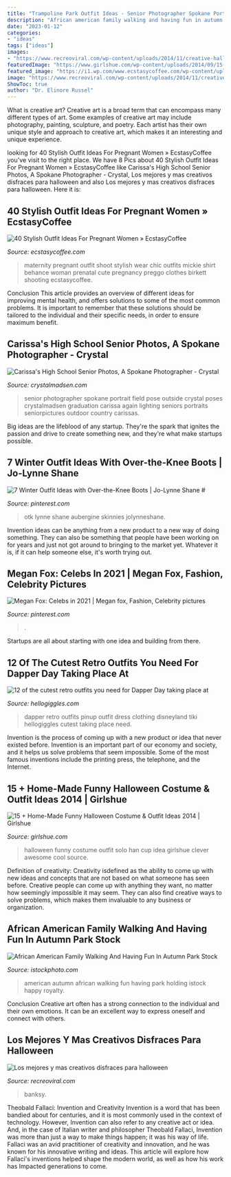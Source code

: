 ```yaml
---
title: "Trampoline Park Outfit Ideas - Senior Photographer Spokane Portrait Field Pose Outside Crystal Poses Crystalmadsen Graduation Carissa Again Lighting Seniors Portraits Seniorpictures Outdoor Country Carissas"
description: "African american family walking and having fun in autumn park stock"
date: "2023-01-12"
categories:
- "ideas"
tags: ["ideas"]
images:
- "https://www.recreoviral.com/wp-content/uploads/2014/11/creative-halloween-costumes-16__605.jpg"
featuredImage: "https://www.girlshue.com/wp-content/uploads/2014/09/15-Home-Made-Funny-Halloween-Costume-Outfit-Ideas-2014-2.jpg"
featured_image: "https://i1.wp.com/www.ecstasycoffee.com/wp-content/uploads/2016/11/Dark-Blue-Maternity-Shirt-with-Jeggings.jpg?resize=600%2C900"
image: "https://www.recreoviral.com/wp-content/uploads/2014/11/creative-halloween-costumes-16__605.jpg"
ShowToc: true
author: "Dr. Elinore Russel"
---
```



What is creative art?
Creative art is a broad term that can encompass many different types of art. Some examples of creative art may include photography, painting, sculpture, and poetry. Each artist has their own unique style and approach to creative art, which makes it an interesting and unique experience.

	

		
looking for 40 Stylish Outfit Ideas For Pregnant Women » EcstasyCoffee you've visit to the right place. We have 8 Pics about 40 Stylish Outfit Ideas For Pregnant Women » EcstasyCoffee like Carissa&#039;s High School Senior Photos, A Spokane Photographer - Crystal, Los mejores y mas creativos disfraces para halloween and also Los mejores y mas creativos disfraces para halloween. Here it is:
		
    
## 40 Stylish Outfit Ideas For Pregnant Women » EcstasyCoffee

<img loading=lazy src="https://i1.wp.com/www.ecstasycoffee.com/wp-content/uploads/2016/11/Dark-Blue-Maternity-Shirt-with-Jeggings.jpg?resize=600%2C900" onerror="this.onerror=null;this.src='https://tse2.mm.bing.net/th?id=OIP.ymLWWJPgrSjsywg5Qaya3QHaLH&amp;pid=15.1';" alt="40 Stylish Outfit Ideas For Pregnant Women » EcstasyCoffee">

_Source: ecstasycoffee.com_

>maternity pregnant outfit shoot stylish wear chic outfits mickie shirt behance woman prenatal cute pregnancy preggo clothes birkett shooting ecstasycoffee. 

	

Conclusion
This article provides an overview of different ideas for improving mental health, and offers solutions to some of the most common problems. It is important to remember that these solutions should be tailored to the individual and their specific needs, in order to ensure maximum benefit.

    
## Carissa&#039;s High School Senior Photos, A Spokane Photographer - Crystal

<img loading=lazy src="http://www.crystalmadsen.com/wp-content/uploads/2012/09/Girls-Senior-Photo-Ideas-Spokane_0071-682x1024.jpg" onerror="this.onerror=null;this.src='https://tse2.mm.bing.net/th?id=OIP.O9Tk3LwZ27xQ5GO4X5B_dAHaLH&amp;pid=15.1';" alt="Carissa&#039;s High School Senior Photos, A Spokane Photographer - Crystal">

_Source: crystalmadsen.com_

>senior photographer spokane portrait field pose outside crystal poses crystalmadsen graduation carissa again lighting seniors portraits seniorpictures outdoor country carissas. 

	

Big ideas are the lifeblood of any startup. They're the spark that ignites the passion and drive to create something new, and they're what make startups possible.

    
## 7 Winter Outfit Ideas With Over-the-Knee Boots | Jo-Lynne Shane #

<img loading=lazy src="https://i.pinimg.com/736x/6f/0f/e3/6f0fe32e928a73a3a84f95576b7cc7b4.jpg" onerror="this.onerror=null;this.src='https://tse3.mm.bing.net/th?id=OIP.zu5kOju4UlhGd1XBYcL5VQHaKX&amp;pid=15.1';" alt="7 Winter Outfit Ideas with Over-the-Knee Boots | Jo-Lynne Shane #">

_Source: pinterest.com_

>otk lynne shane aubergine skinnies jolynneshane. 

	

Invention ideas can be anything from a new product to a new way of doing something. They can also be something that people have been working on for years and just not got around to bringing to the market yet. Whatever it is, if it can help someone else, it's worth trying out.

    
## Megan Fox: Celebs In 2021 | Megan Fox, Fashion, Celebrity Pictures

<img loading=lazy src="https://i.pinimg.com/736x/a4/83/30/a48330cb0107b080920da4c4b4416332.jpg" onerror="this.onerror=null;this.src='https://tse1.mm.bing.net/th?id=OIP.HL3afgrgvRDb9QJ4aN2bzAHaLD&amp;pid=15.1';" alt="Megan Fox: Celebs in 2021 | Megan fox, Fashion, Celebrity pictures">

_Source: pinterest.com_

>. 

	

Startups are all about starting with one idea and building from there.

    
## 12 Of The Cutest Retro Outfits You Need For Dapper Day Taking Place At

<img loading=lazy src="https://images.hellogiggles.com/uploads/2017/04/17071717/web_5354crop.jpg" onerror="this.onerror=null;this.src='https://tse2.mm.bing.net/th?id=OIP.4ayCUviyDG90onpE6WKQqgHaLH&amp;pid=15.1';" alt="12 of the cutest retro outfits you need for Dapper Day taking place at">

_Source: hellogiggles.com_

>dapper retro outfits pinup outfit dress clothing disneyland tiki hellogiggles cutest taking place need. 

	

Invention is the process of coming up with a new product or idea that never existed before. Invention is an important part of our economy and society, and it helps us solve problems that seem impossible. Some of the most famous inventions include the printing press, the telephone, and the Internet.

    
## 15 + Home-Made Funny Halloween Costume &amp; Outfit Ideas 2014 | Girlshue

<img loading=lazy src="https://www.girlshue.com/wp-content/uploads/2014/09/15-Home-Made-Funny-Halloween-Costume-Outfit-Ideas-2014-2.jpg" onerror="this.onerror=null;this.src='https://tse1.mm.bing.net/th?id=OIP.QN5Q3RHO9ScyT7XGHFOdywHaKU&amp;pid=15.1';" alt="15 + Home-Made Funny Halloween Costume &amp; Outfit Ideas 2014 | Girlshue">

_Source: girlshue.com_

>halloween funny costume outfit solo han cup idea girlshue clever awesome cool source. 

	

Definition of creativity:
Creativity isdefined as the ability to come up with new ideas and concepts that are not based on what someone has seen before. Creative people can come up with anything they want, no matter how seemingly impossible it may seem. They can also find creative ways to solve problems, which makes them invaluable to any business or organization.

    
## African American Family Walking And Having Fun In Autumn Park Stock

<img loading=lazy src="https://media.istockphoto.com/photos/african-american-family-walking-and-having-fun-in-autumn-park-picture-id516136136" onerror="this.onerror=null;this.src='https://tse2.mm.bing.net/th?id=OIP.KGIemm0Kbwl5CgY0gW7cyQHaE7&amp;pid=15.1';" alt="African American Family Walking And Having Fun In Autumn Park Stock">

_Source: istockphoto.com_

>american autumn african walking fun having park holding istock happy royalty. 

	

Conclusion
Creative art often has a strong connection to the individual and their own emotions. It can be an excellent way to express oneself and connect with others.

    
## Los Mejores Y Mas Creativos Disfraces Para Halloween

<img loading=lazy src="https://www.recreoviral.com/wp-content/uploads/2014/11/creative-halloween-costumes-16__605.jpg" onerror="this.onerror=null;this.src='https://tse2.mm.bing.net/th?id=OIP.OCHUh8DTpXiq6o_4bukyHQHaJ4&amp;pid=15.1';" alt="Los mejores y mas creativos disfraces para halloween">

_Source: recreoviral.com_

>banksy. 

	

Theobald Fallaci: Invention and Creativity
Invention is a word that has been bandied about for centuries, and it is most commonly used in the context of technology. However, Invention can also refer to any creative act or idea. And, in the case of Italian writer and philosopher Theobald Fallaci, Invention was more than just a way to make things happen; it was his way of life. Fallaci was an avid practitioner of creativity and innovation, and he was known for his innovative writing and ideas. This article will explore how Fallaci's inventions helped shape the modern world, as well as how his work has Impacted generations to come.

